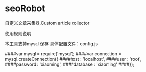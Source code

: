 # seoRobot
自定义文章采集器,Custom article collector

使用规则说明

本工具支持mysql 保存
具体配置文件：config.js

####var mysql      = require('mysql');
####var connection = mysql.createConnection({
####host     : 'localhost',
####user     : 'root',
####password : 'xiaoming',
####database : 'xiaoming'
####});
